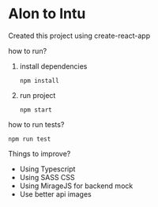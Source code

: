 # Alon to Intu

Created this project using create-react-app

how to run?

1. install dependencies
   ```
   npm install
   ```
2. run project
   ```
   npm start
   ```

how to run tests?

```
npm run test
```

Things to improve?

- Using Typescript
- Using SASS CSS
- Using MirageJS for backend mock
- Use better api images

```

```
